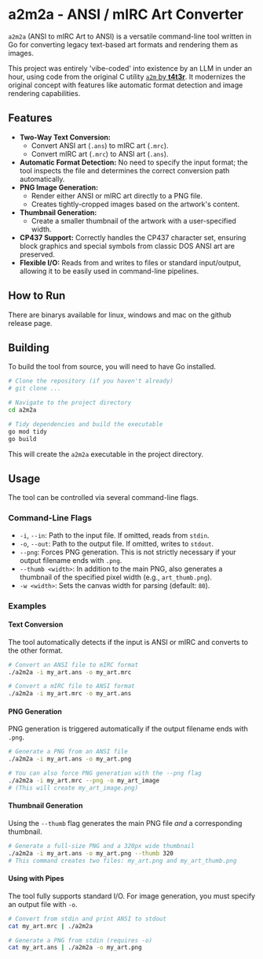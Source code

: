 # a2m2a - ANSI / mIRC Art Converter

`a2m2a` (ANSI to mIRC Art to ANSI) is a versatile command-line tool written in Go for converting legacy text-based art formats and rendering them as images.

This project was entirely 'vibe-coded' into existence by an LLM in under an hour, using code from the original C utility [`a2m` by **t4t3r**](https://github.com/tat3r/a2m). It modernizes the original concept with features like automatic format detection and image rendering capabilities.

## Features

-   **Two-Way Text Conversion:**
    -   Convert ANSI art (`.ans`) to mIRC art (`.mrc`).
    -   Convert mIRC art (`.mrc`) to ANSI art (`.ans`).
-   **Automatic Format Detection:** No need to specify the input format; the tool inspects the file and determines the correct conversion path automatically.
-   **PNG Image Generation:**
    -   Render either ANSI or mIRC art directly to a PNG file.
    -   Creates tightly-cropped images based on the artwork's content.
-   **Thumbnail Generation:**
    -   Create a smaller thumbnail of the artwork with a user-specified width.
-   **CP437 Support:** Correctly handles the CP437 character set, ensuring block graphics and special symbols from classic DOS ANSI art are preserved.
-   **Flexible I/O:** Reads from and writes to files or standard input/output, allowing it to be easily used in command-line pipelines.

## How to Run

There are binarys available for linux, windows and mac on the github release page.

## Building

To build the tool from source, you will need to have Go installed.

```bash
# Clone the repository (if you haven't already)
# git clone ...

# Navigate to the project directory
cd a2m2a

# Tidy dependencies and build the executable
go mod tidy
go build
```

This will create the `a2m2a` executable in the project directory.

## Usage

The tool can be controlled via several command-line flags.

### Command-Line Flags
-   `-i`, `--in`: Path to the input file. If omitted, reads from `stdin`.
-   `-o`, `--out`: Path to the output file. If omitted, writes to `stdout`.
-   `--png`: Forces PNG generation. This is not strictly necessary if your output filename ends with `.png`.
-   `--thumb <width>`: In addition to the main PNG, also generates a thumbnail of the specified pixel width (e.g., `art_thumb.png`).
-   `-w <width>`: Sets the canvas width for parsing (default: `80`).

### Examples

#### Text Conversion

The tool automatically detects if the input is ANSI or mIRC and converts to the other format.

```bash
# Convert an ANSI file to mIRC format
./a2m2a -i my_art.ans -o my_art.mrc

# Convert a mIRC file to ANSI format
./a2m2a -i my_art.mrc -o my_art.ans
```

#### PNG Generation

PNG generation is triggered automatically if the output filename ends with `.png`.

```bash
# Generate a PNG from an ANSI file
./a2m2a -i my_art.ans -o my_art.png

# You can also force PNG generation with the --png flag
./a2m2a -i my_art.mrc --png -o my_art_image
# (This will create my_art_image.png)
```

#### Thumbnail Generation

Using the `--thumb` flag generates the main PNG file *and* a corresponding thumbnail.

```bash
# Generate a full-size PNG and a 320px wide thumbnail
./a2m2a -i my_art.ans -o my_art.png --thumb 320
# This command creates two files: my_art.png and my_art_thumb.png
```

#### Using with Pipes

The tool fully supports standard I/O. For image generation, you must specify an output file with `-o`.

```bash
# Convert from stdin and print ANSI to stdout
cat my_art.mrc | ./a2m2a

# Generate a PNG from stdin (requires -o)
cat my_art.ans | ./a2m2a -o my_art.png
``` 